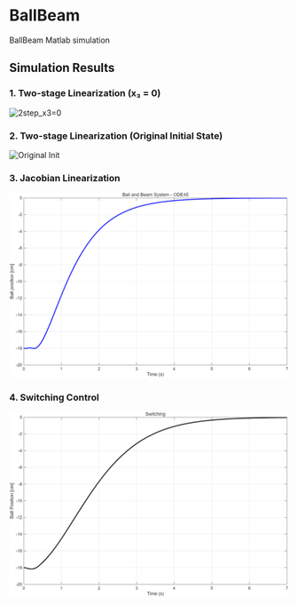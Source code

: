 # BallBeam
BallBeam Matlab simulation

## Simulation Results

### 1. Two-stage Linearization (x₃ = 0)
![2step_x3=0](BallBeam_2step_x3=0.png)

### 2. Two-stage Linearization (Original Initial State)
![Original Init](BallBeam_2step_원래초기치.png)

### 3. Jacobian Linearization
![Jacobian](BallBeam_Jacobians.png)

### 4. Switching Control
![Switching](BallBeam_switching_Control.png)
